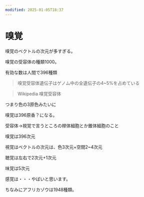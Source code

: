 ```yaml
---
modified: 2025-01-05T18:37
---
```

# 嗅覚

嗅覚のベクトルの次元が多すぎる。

嗅覚の受容体の種類1000。

有効な数は人間で396種類

>嗅覚受容体遺伝子はゲノム中の全遺伝子の4~5%を占めている

>Wikipedia 嗅覚受容体

つまり色の3原色みたいに

嗅覚は396原香？になる。

受容体→視覚で言うところの桿体細胞とか錐体細胞のこと

嗅覚は396次元

視覚はベクトルの次元は、色3次元+空間2~4次元

聴覚は左右で2次元+1次元

味覚は5次元

感覚は・・・やばいと思います。

ちなみにアフリカゾウは1948種類。